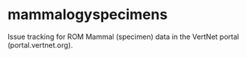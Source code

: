 mammalogyspecimens
==================

Issue tracking for ROM Mammal (specimen) data in the VertNet portal (portal.vertnet.org).

